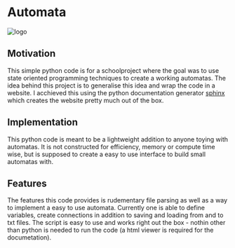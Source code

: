 # Automata
![logo](_static/Logo.png)
## Motivation
This simple python code is for a schoolproject where the goal was to use state oriented programming techniques to create a working automatas.  The idea behind this project is to generalise this idea and wrap the code in a website.  I acchieved this using the python documentation generator [sphinx](https://www.sphinx-doc.org/en/master/) which creates the website pretty much out of the box.

## Implementation
This python code is meant to be a lightweight addition to anyone toying with automatas.  It is not constructed for efficiency, memory or compute time wise, but is supposed to create a easy to use interface to build small automatas with.

## Features
The features this code provides is rudementary file parsing as well as a way to implement a easy to use automata.  Currently one is able to define variables, create connections in addition to saving and loading from and to txt files.  The script is easy to use and works right out the box - nothin other than python is needed to run the code (a html viewer is required for the documetation).

